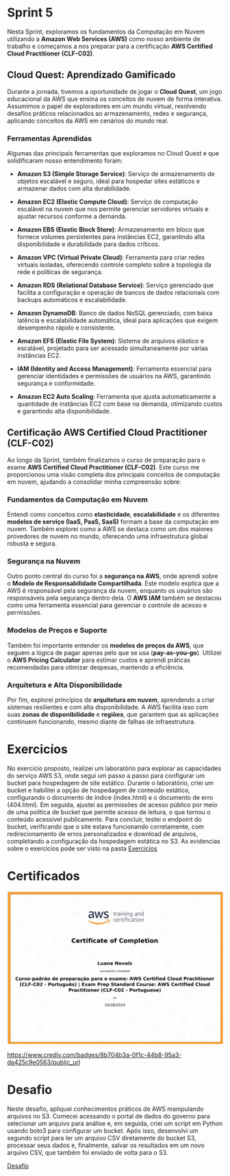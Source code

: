 # Sprint 5

Nesta Sprint, exploramos os fundamentos da Computação em Nuvem utilizando a **Amazon Web Services (AWS)** como nosso ambiente de trabalho e começamos a nos preparar para a certificação **AWS Certified Cloud Practitioner (CLF-C02)**.

## Cloud Quest: Aprendizado Gamificado

Durante a jornada, tivemos a oportunidade de jogar o **Cloud Quest**, um jogo educacional da AWS que ensina os conceitos de nuvem de forma interativa. Assumimos o papel de exploradores em um mundo virtual, resolvendo desafios práticos relacionados ao armazenamento, redes e segurança, aplicando conceitos da AWS em cenários do mundo real. 

### Ferramentas Aprendidas

Algumas das principais ferramentas que exploramos no Cloud Quest e que solidificaram nosso entendimento foram:

- **Amazon S3 (Simple Storage Service)**: Serviço de armazenamento de objetos escalável e seguro, ideal para hospedar sites estáticos e armazenar dados com alta durabilidade.
  
- **Amazon EC2 (Elastic Compute Cloud)**: Serviço de computação escalável na nuvem que nos permite gerenciar servidores virtuais e ajustar recursos conforme a demanda.

- **Amazon EBS (Elastic Block Store)**: Armazenamento em bloco que fornece volumes persistentes para instâncias EC2, garantindo alta disponibilidade e durabilidade para dados críticos.

- **Amazon VPC (Virtual Private Cloud)**: Ferramenta para criar redes virtuais isoladas, oferecendo controle completo sobre a topologia da rede e políticas de segurança.

- **Amazon RDS (Relational Database Service)**: Serviço gerenciado que facilita a configuração e operação de bancos de dados relacionais com backups automáticos e escalabilidade.

- **Amazon DynamoDB**: Banco de dados NoSQL gerenciado, com baixa latência e escalabilidade automática, ideal para aplicações que exigem desempenho rápido e consistente.

- **Amazon EFS (Elastic File System)**: Sistema de arquivos elástico e escalável, projetado para ser acessado simultaneamente por várias instâncias EC2.

- **IAM (Identity and Access Management)**: Ferramenta essencial para gerenciar identidades e permissões de usuários na AWS, garantindo segurança e conformidade.

- **Amazon EC2 Auto Scaling**: Ferramenta que ajusta automaticamente a quantidade de instâncias EC2 com base na demanda, otimizando custos e garantindo alta disponibilidade.

## Certificação AWS Certified Cloud Practitioner (CLF-C02)

Ao longo da Sprint, também finalizamos o curso de preparação para o exame **AWS Certified Cloud Practitioner (CLF-C02)**. Este curso me proporcionou uma visão completa dos principais conceitos de computação em nuvem, ajudando a consolidar minha compreensão sobre:

### Fundamentos da Computação em Nuvem

Entendi como conceitos como **elasticidade**, **escalabilidade** e os diferentes **modelos de serviço (IaaS, PaaS, SaaS)** formam a base da computação em nuvem. Também explorei como a AWS se destaca como um dos maiores provedores de nuvem no mundo, oferecendo uma infraestrutura global robusta e segura.

### Segurança na Nuvem

Outro ponto central do curso foi a **segurança na AWS**, onde aprendi sobre o **Modelo de Responsabilidade Compartilhada**. Este modelo explica que a AWS é responsável pela segurança da nuvem, enquanto os usuários são responsáveis pela segurança dentro dela. O **AWS IAM** também se destacou como uma ferramenta essencial para gerenciar o controle de acesso e permissões.

### Modelos de Preços e Suporte

Também foi importante entender os **modelos de preços da AWS**, que seguem a lógica de pagar apenas pelo que se usa (**pay-as-you-go**). Utilizei o **AWS Pricing Calculator** para estimar custos e aprendi práticas recomendadas para otimizar despesas, mantendo a eficiência.

### Arquitetura e Alta Disponibilidade

Por fim, explorei princípios de **arquitetura em nuvem**, aprendendo a criar sistemas resilientes e com alta disponibilidade. A AWS facilita isso com suas **zonas de disponibilidade** e **regiões**, que garantem que as aplicações continuem funcionando, mesmo diante de falhas de infraestrutura.

# Exercicíos
No exercício proposto, realizei um laboratório para explorar as capacidades do serviço AWS S3, onde segui um passo a passo para configurar um bucket para hospedagem de site estático. Durante o laboratório, criei um bucket e habilitei a opção de hospedagem de conteúdo estático, configurando o documento de índice (index.html) e o documento de erro (404.html). Em seguida, ajustei as permissões de acesso público por meio de uma política de bucket que permite acesso de leitura, o que tornou o conteúdo acessível publicamente. Para concluir, testei o endpoint do bucket, verificando que o site estava funcionando corretamente, com redirecionamento de erros personalizados e download de arquivos, completando a configuração da hospedagem estática no S3.
As evidencias sobre o exercicíos pode ser visto na pasta [Exercicíos](./exercicios)

# Certificados

![Certificado AWS](/Sprint_5/certificados/certificado.png)

https://www.credly.com/badges/8b704b3a-0f1c-44b8-95a3-da425c9e0563/public_url

# Desafio

Neste desafio, apliquei conhecimentos práticos de AWS manipulando arquivos no S3. Comecei acessando o portal de dados do governo para selecionar um arquivo para análise e, em seguida, criei um script em Python usando boto3 para configurar um bucket. Após isso, desenvolvi um segundo script para ler um arquivo CSV diretamente do bucket S3, processar seus dados e, finalmente, salvar os resultados em um novo arquivo CSV, que também foi enviado de volta para o S3.

[Desafio](./desafio/README.md)
